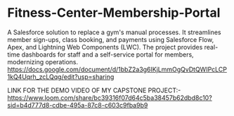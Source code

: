 # Fitness-Center-Membership-Portal
A Salesforce solution to replace a gym's manual processes. It streamlines member sign-ups, class booking, and payments using Salesforce Flow, Apex, and Lightning Web Components (LWC). The project provides real-time dashboards for staff and a self-service portal for members, modernizing operations.
https://docs.google.com/document/d/1bbZ2a3g6IKjLmmOgQvDtQWIPcLCP1kQ4Uqrh_zcLQqg/edit?usp=sharing

LINK FOR THE DEMO VIDEO OF MY CAPSTONE PROJECT:-
https://www.loom.com/share/bc39316f07d64c5ba38457b62dbd8c10?sid=b4d777d8-cdbe-495a-87c8-c603c9fba9b9
